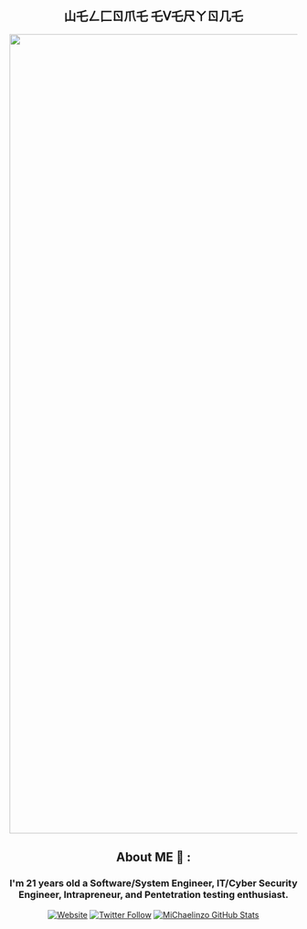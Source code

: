 <div align="center">

## 山乇ㄥ匚ㄖ爪乇 乇ᐯ乇尺ㄚㄖ几乇 

<div align="center">
<img hight="600" width="1400" alt="GIF" align="center" src="https://github.com/MiChaelinzo/MiChaelinzo/blob/master/source.gif">
</div>

## About ME 💬 :

###  I'm 21 years old a Software/System Engineer, IT/Cyber Security Engineer, Intrapreneur, and Pentetration testing enthusiast.
[![Website](https://img.shields.io/website?label=MiChaelinzo.com&style=for-the-badge&url=https%3A%2F%2Fhttps://beacons.ai/michaelinzo)](https://beacons.ai/michaelinzo)
[![Twitter Follow](https://img.shields.io/twitter/follow/llmichaelinzoll?color=1DA1F2&logo=twitter&style=for-the-badge)](https://twitter.com/intent/follow?original_referer=https%3A%2F%2Fgithub.com%2FMiChaelinzo&screen_name=MiChaelinzo)
[![MiChaelinzo GitHub Stats](https://github-readme-stats.vercel.app/api?username=MiChaelinzo&show_icons=true&&them=&hide_title=false)](https://github.com/MiChaelinzo)
</div>
